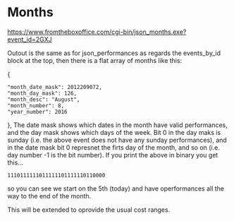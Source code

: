 # Months

https://www.fromtheboxoffice.com/cgi-bin/json_months.exe?event_id=2GXJ

Outout is the same as for json_performances as regards the events_by_id
block at the top, then there is a flat array of months like this:

{

    "month_date_mask": 2012209072,
    "month_day_mask": 126,
    "month_desc": "August",
    "month_number": 8,
    "year_number": 2016

},
The date mask shows which dates in the month have valid
performances, and the day mask shows which days of the week.
Bit 0 in the day maks is sunday (i.e. the above event does not
have any sunday performances), and in the date mask bit 0
represnet the firts day of the month, and so on (i.e. day number -1 is
the bit number). If you print the above in
binary you get this...

	1110111111011111101111110110000

so you can see we start on the 5th (today) and have operformances all the way
to the end of the month.

This will be extended to oprovide the usual cost ranges.